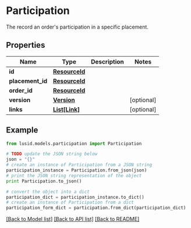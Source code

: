 # Participation

The record an order's participation in a specific placement.

## Properties
Name | Type | Description | Notes
------------ | ------------- | ------------- | -------------
**id** | [**ResourceId**](ResourceId.md) |  | 
**placement_id** | [**ResourceId**](ResourceId.md) |  | 
**order_id** | [**ResourceId**](ResourceId.md) |  | 
**version** | [**Version**](Version.md) |  | [optional] 
**links** | [**List[Link]**](Link.md) |  | [optional] 

## Example

```python
from lusid.models.participation import Participation

# TODO update the JSON string below
json = "{}"
# create an instance of Participation from a JSON string
participation_instance = Participation.from_json(json)
# print the JSON string representation of the object
print Participation.to_json()

# convert the object into a dict
participation_dict = participation_instance.to_dict()
# create an instance of Participation from a dict
participation_form_dict = participation.from_dict(participation_dict)
```
[[Back to Model list]](../README.md#documentation-for-models) [[Back to API list]](../README.md#documentation-for-api-endpoints) [[Back to README]](../README.md)


